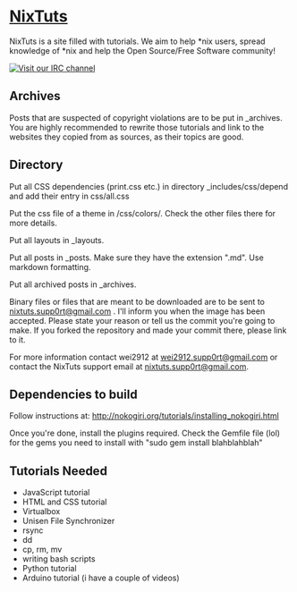 # [NixTuts](http://nixtuts.info)

NixTuts is a site filled with tutorials. We aim to help *nix users, spread knowledge of *nix and help the Open Source/Free Software community!

[![Visit our IRC channel](https://kiwiirc.com/buttons/irc.spotchat.org/NixTuts.png)](https://kiwiirc.com/client/irc.spotchat.org/?nick=kiwi_guest|?#NixTuts)

## Archives

Posts that are suspected of copyright violations are to be put in _archives. You are highly recommended to rewrite those tutorials and link to the websites they copied from as sources, as their topics are good.

## Directory

Put all CSS dependencies (print.css etc.) in directory _includes/css/depend and add their entry in css/all.css         
               
Put the css file of a theme in /css/colors/. Check the other files there for more details.

Put all layouts in _layouts.

Put all posts in _posts. Make sure they have the extension ".md". Use markdown formatting.

Put all archived posts in _archives.

Binary files or files that are meant to be downloaded are to be sent to nixtuts.supp0rt@gmail.com . I'll inform you when the image has been accepted. Please state your reason or tell us the commit you're going to make. If you forked the repository and made your commit there, please link to it.

For more information contact wei2912 at wei2912.supp0rt@gmail.com or contact the NixTuts support email at nixtuts.supp0rt@gmail.com.

## Dependencies to build

Follow instructions at: http://nokogiri.org/tutorials/installing_nokogiri.html

Once you're done, install the plugins required. Check the Gemfile file (lol) for the gems you need to install with "sudo gem install blahblahblah"

## Tutorials Needed

- JavaScript tutorial
- HTML and CSS tutorial
- Virtualbox
- Unisen File Synchronizer
- rsync
- dd
- cp, rm, mv
- writing bash scripts
- Python tutorial
- Arduino tutorial (i have a couple of videos)
